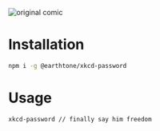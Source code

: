 ![original comic](https://imgs.xkcd.com/comics/password_strength.png )

# Installation

```sh
npm i -g @earthtone/xkcd-password
```

# Usage

```sh
xkcd-password // finally say him freedom
```
